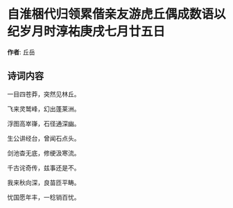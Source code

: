 # 自淮梱代归领累偕亲友游虎丘偶成数语以纪岁月时淳祐庚戌七月廿五日

**作者**: 丘岳

## 诗词内容

一目四苍莽，突然见林丘。

飞来灵鹫峰，幻出蓬莱洲。

浮图高崒嵂，石径通深幽。

生公讲经台，曾闻石点头。

剑池杳无底，修绠汲寒流。

千古诧奇传，兹事还是不。

我来秋向深，良苗匝平畴。

忧国愿年丰，一稔销百忧。

